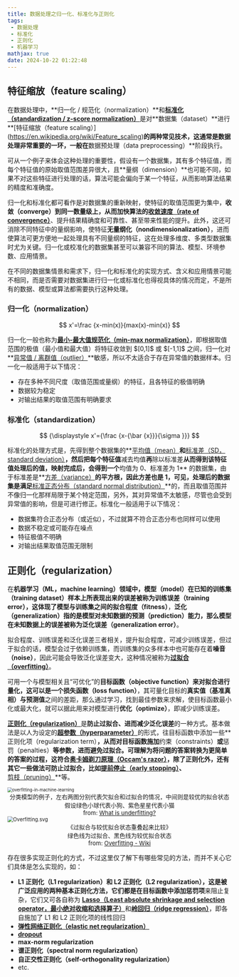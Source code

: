 ```yaml
---
title: 数据处理之归一化、标准化与正则化
tags:
 - 数据处理
 - 标准化
 - 正则化
 - 机器学习
mathjax: true
date: 2024-10-22 01:22:48
---
```


## 特征缩放（feature scaling）

在数据处理中，**归一化 / 规范化（normalization）**和[**标准化（standardization / z-score normalization）**](https://en.wikipedia.org/wiki/Feature_scaling#Standardization_(Z-score_Normalization))是对**数据集（dataset）**进行**[特征缩放（feature scaling）](https://en.wikipedia.org/wiki/Feature_scaling)**的两种常见技术，这通常是数据处理非常重要的一环，一般在**数据预处理（data preprocessing）**阶段执行。

可从一个例子来体会这种处理的重要性，假设有一个数据集，其有多个特征值，而每个特征值的原始取值范围差异很大，且**量纲（dimension）**也可能不同，如果不对这些特征进行处理的话，算法可能会偏向于某一个特征，从而影响算法结果的精度和准确度。

归一化和标准化都可看作是对数据集的重新映射，使特征的取值范围更为集中，**收敛（converge）**到同一数量级上，从而加快算法的**[收敛速度（rate of convergence）](https://en.wikipedia.org/wiki/Rate_of_convergence)**、提升结果精确度和可靠性、甚至带来性能的提升。此外，这还可消除不同特征中的量纲影响，使特征**无量纲化（nondimensionalization）**，进而使算法可更方便地一起处理具有不同量纲的特征，这在处理多维度、多类型数据集时尤为关键。归一化或校准化的数据集甚至可以兼容不同的算法、模型、环境参数、应用情景。

在不同的数据集情景和需求下，归一化和标准化的实现方式、含义和应用情景可能不相同，而是否需要对数据集进行归一化或标准化也得视具体的情况而定，不是所有的数据、模型或算法都需要执行这种处理。

### 归一化（normalization）

$$
x'=\frac {x-min(x)}{max(x)-min(x)}
$$

归一化一般也称为[**最小-最大值规范化（min-max normalization）**](https://en.wikipedia.org/wiki/Feature_scaling#Rescaling_(min-max_normalization))，即根据取值范围的极值（最小值和最大值）将特征收敛到 $[0,1]$ 或 $[-1,1]$ 之间，归一化对**[异常值 / 离群值（outlier）](https://en.wikipedia.org/wiki/Outlier)**敏感，所以不太适合于存在异常值的数据样本。归一化一般适用于以下情况：

- 存在多种不同尺度（取值范围或量纲）的特征，且各特征的极值明确
- 数据较为稳定
- 对输出结果的取值范围有明确要求

### 标准化（standardization）

$$
{\displaystyle x'={\frac {x-{\bar {x}}}{\sigma }}}
$$

标准化的处理方式是，先得到整个数据集的**[平均值（mean）](https://en.wikipedia.org/wiki/Mean)**和**[标准差（SD，standard deviation）](https://en.wikipedia.org/wiki/Standard_deviation)**，然后把每个特征值**减去均值**再**除以标准差**从而得到该特征值处理后的值，映射完成后，会得到一个**均值为 $0$、标准差为 $1$** 的数据集，由于标准差是**[方差（variance）](https://en.wikipedia.org/wiki/Variance)**的平方根，因此方差也是 $1$，可见，处理后的数据集是满足**[标准正态分布（standard normal distribution）](https://en.wikipedia.org/wiki/Normal_distribution#Standard_normal_distribution)**的，而且取值范围并不像归一化那样局限于某个特定范围，另外，其对异常值不太敏感，尽管也会受到异常值的影响，但是可进行修正。标准化一般适用于以下情况：

- 数据集符合正态分布（或近似），不过就算不符合正态分布也同样可以使用
- 数据不稳定或可能存在噪点
- 特征极值不明确
- 对输出结果取值范围无限制

## 正则化（regularization）

在**机器学习（ML，machine learning）**领域中，**模型（model）**在已知的**训练集（training dataset）**样本上所表现出来的误差被称为**训练误差（training error）**，这体现了模型与训练集之间的**拟合程度（fitness）**，**泛化（generalization）**指的是模型对未知数据的**预测（prediction）**能力，那么模型在未知数据上的误差被称为**泛化误差（generalization error）**。

拟合程度、训练误差和泛化误差三者相关，提升拟合程度，可减少训练误差，但过于拟合的话，模型会过于依赖训练集，而训练集的众多样本中也可能存在着**噪音（noise）**，因此可能会导致泛化误差变大，这种情况被称为[**过拟合（overfitting）**](https://en.wikipedia.org/wiki/Overfitting)。

可用一个与模型相关且“可优化”的**目标函数（objective function）**来对拟合进行量化，这可以是一个**损失函数（loss function）**，其可量化目标的**真实值（基准真相）**与**预测值**之间的差距，那么通过学习，找到最佳参数来求解，使目标函数最小化或最大化，就可以据此用来对模型进行**优化（optimize）**，即减少训练误差。

[**正则化（regularization）**](https://en.wikipedia.org/wiki/Regularization_(mathematics))是**防止过拟合、进而减少泛化误差**的一种方式。基本做法是以人为设定的[**超参数（hyperparameter）**](https://en.wikipedia.org/wiki/Hyperparameter_(machine_learning))的形式，往目标函数中添加一些**正则化项（regularization term）**，从而对目标函数施加**约束（constraints）**或**惩罚（penalties）**等参数，进而避免过拟合。可理解为将问题的答案转换为更简单的答案的过程，这符合[**奥卡姆剃刀原理（Occam's razor）**](https://en.wikipedia.org/wiki/Occam%27s_razor)，除了正则化外，还有其它一些做法可防止过拟合，比如[**提前停止（early stopping）**](https://en.wikipedia.org/wiki/Early_stopping)、**[剪枝（pruning）](https://en.wikipedia.org/wiki/Decision_tree_pruning)**等。

<img src="/images/post/normalization/overfitting-in-machine-learning.png" alt="overfitting-in-machine-learning" style="zoom:67%;" />

<center><font size="2">分类模型的例子，左右两图分别代表欠拟合和过拟合的情况，中间则是较优的拟合状态<br/>假设绿色小球代表小狗、紫色星星代表小猫<br/>from: <a href="https://www.ibm.com/topics/underfitting">What is underfitting?</a></font></center>

<img src="/images/post/normalization/Overfitting.svg.png" alt="Overfitting.svg" style="zoom: 80%;" />

<center><font size="2">《过拟合与较优拟合状态重叠起来比较》<br/>绿色线为过拟合、黑色线为较优拟合状态<br/>from: <a href="https://en.wikipedia.org/wiki/Overfitting">Overfitting - Wiki</a></font></center>

存在很多实现正则化的方式，不过这里仅了解下有哪些常见的方法，而并不关心它们具体是怎么实现的，如：

- **L1 正则化（L1 regularization）**和 **L2 正则化（L2 regularization）**，这是被广泛应用的两种基本正则化方法，它们都是在目标函数中添加**惩罚项**来阻止复杂，它们又可各自称为 [**Lasso（Least absolute shrinkage and selection operator，最小绝对收缩和选择算子）**](https://en.wikipedia.org/wiki/Lasso_(statistics))和[**岭回归（ridge regression）**](https://en.wikipedia.org/wiki/Ridge_regression)，即各自施加了 L1 和 L2 正则化项的线性回归
- [**弹性网络正则化（elastic net regularization）**](https://en.wikipedia.org/wiki/Elastic_net_regularization)
- **[dropout](https://en.wikipedia.org/wiki/Dilution_(neural_networks))**
- **max-norm regularization**
- **谱正则化（spectral norm regularization）**
- **自正交性正则化（self-orthogonality regularization）**
- etc.


